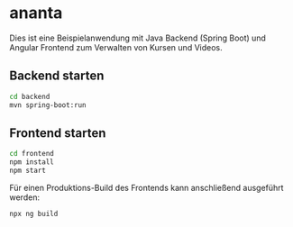 # ananta

Dies ist eine Beispielanwendung mit Java Backend (Spring Boot) und Angular Frontend zum Verwalten von Kursen und Videos.

## Backend starten

```bash
cd backend
mvn spring-boot:run
```

## Frontend starten

```bash
cd frontend
npm install
npm start
```

Für einen Produktions-Build des Frontends kann anschließend ausgeführt werden:

```bash
npx ng build
```

